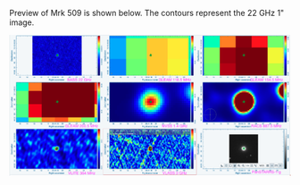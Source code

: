 Preview of Mrk 509 is shown below. The contours represent the 22 GHz 1" image. 

![Mrk509.png](Mrk509.png "Mrk509")

